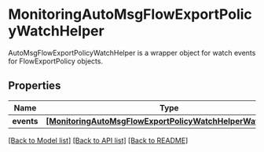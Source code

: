 # MonitoringAutoMsgFlowExportPolicyWatchHelper

AutoMsgFlowExportPolicyWatchHelper is a wrapper object for watch events for FlowExportPolicy objects.
## Properties
Name | Type | Description | Notes
------------ | ------------- | ------------- | -------------
**events** | [**[MonitoringAutoMsgFlowExportPolicyWatchHelperWatchEvent]**](MonitoringAutoMsgFlowExportPolicyWatchHelperWatchEvent.md) |  | [optional] 

[[Back to Model list]](../README.md#documentation-for-models) [[Back to API list]](../README.md#documentation-for-api-endpoints) [[Back to README]](../README.md)


